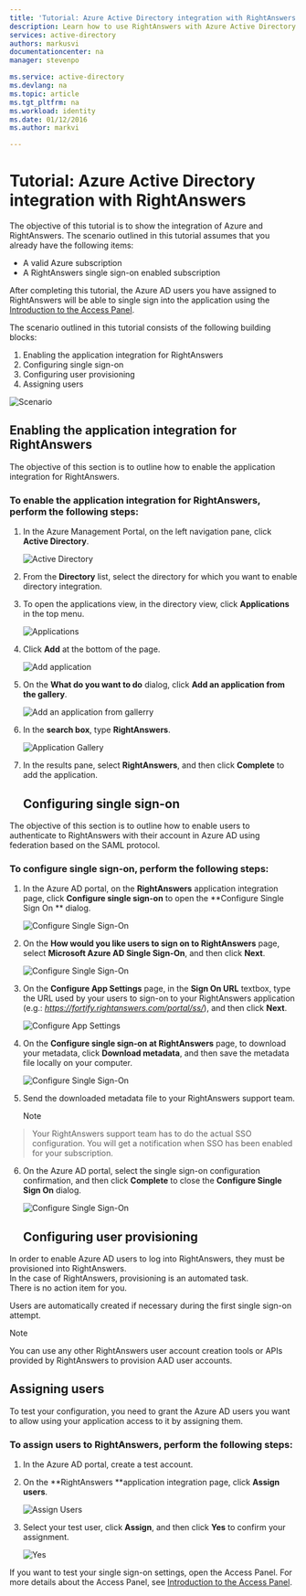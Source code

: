 ```yaml
---
title: 'Tutorial: Azure Active Directory integration with RightAnswers | Microsoft Azure'
description: Learn how to use RightAnswers with Azure Active Directory to enable single sign-on, automated provisioning, and more!
services: active-directory
authors: markusvi
documentationcenter: na
manager: stevenpo

ms.service: active-directory
ms.devlang: na
ms.topic: article
ms.tgt_pltfrm: na
ms.workload: identity
ms.date: 01/12/2016
ms.author: markvi

---
```

# Tutorial: Azure Active Directory integration with RightAnswers
The objective of this tutorial is to show the integration of Azure and RightAnswers. The scenario outlined in this tutorial assumes that you already have the following items:

* A valid Azure subscription
* A RightAnswers single sign-on enabled subscription

After completing this tutorial, the Azure AD users you have assigned to RightAnswers will be able to single sign into the application using the [Introduction to the Access Panel](active-directory-saas-access-panel-introduction.md).

The scenario outlined in this tutorial consists of the following building blocks:

1. Enabling the application integration for RightAnswers
2. Configuring single sign-on
3. Configuring user provisioning
4. Assigning users

![Scenario](./media/active-directory-saas-rightanswers-tutorial/IC802925.png "Scenario")

## Enabling the application integration for RightAnswers
The objective of this section is to outline how to enable the application integration for RightAnswers.

### To enable the application integration for RightAnswers, perform the following steps:
1. In the Azure Management Portal, on the left navigation pane, click **Active Directory**.

   ![Active Directory](./media/active-directory-saas-rightanswers-tutorial/IC700993.png "Active Directory")

2. From the **Directory** list, select the directory for which you want to enable directory integration.

3. To open the applications view, in the directory view, click **Applications** in the top menu.

   ![Applications](./media/active-directory-saas-rightanswers-tutorial/IC700994.png "Applications")

4. Click **Add** at the bottom of the page.

   ![Add application](./media/active-directory-saas-rightanswers-tutorial/IC749321.png "Add application")

5. On the **What do you want to do** dialog, click **Add an application from the gallery**.

   ![Add an application from gallerry](./media/active-directory-saas-rightanswers-tutorial/IC749322.png "Add an application from gallerry")

6. In the **search box**, type **RightAnswers**.

   ![Application Gallery](./media/active-directory-saas-rightanswers-tutorial/IC802926.png "Application Gallery")

7. In the results pane, select **RightAnswers**, and then click **Complete** to add the application.

   ## Configuring single sign-on

The objective of this section is to outline how to enable users to authenticate to RightAnswers with their account in Azure AD using federation based on the SAML protocol.

### To configure single sign-on, perform the following steps:
1. In the Azure AD portal, on the **RightAnswers** application integration page, click **Configure single sign-on** to open the **Configure Single Sign On ** dialog.

   ![Configure Single Sign-On](./media/active-directory-saas-rightanswers-tutorial/IC802927.png "Configure Single Sign-On")

2. On the **How would you like users to sign on to RightAnswers** page, select **Microsoft Azure AD Single Sign-On**, and then click **Next**.

   ![Configure Single Sign-On](./media/active-directory-saas-rightanswers-tutorial/IC802928.png "Configure Single Sign-On")

3. On the **Configure App Settings** page, in the **Sign On URL** textbox, type the URL used by your users to sign-on to your RightAnswers application (e.g.: *https://fortify.rightanswers.com/portal/ss/*), and then click **Next**.

   ![Configure App Settings](./media/active-directory-saas-rightanswers-tutorial/IC802929.png "Configure App Settings")

4. On the **Configure single sign-on at RightAnswers** page, to download your metadata, click **Download metadata**, and then save the metadata file locally on your computer.

   ![Configure Single Sign-On](./media/active-directory-saas-rightanswers-tutorial/IC802930.png "Configure Single Sign-On")

5. Send the downloaded metadata file to your RightAnswers support team.

   > [!NOTE]
> Your RightAnswers support team has to do the actual SSO configuration.
> You will get a notification when SSO has been enabled for your subscription.
> 
6. On the Azure AD portal, select the single sign-on configuration confirmation, and then click **Complete** to close the **Configure Single Sign On** dialog.

   ![Configure Single Sign-On](./media/active-directory-saas-rightanswers-tutorial/IC802931.png "Configure Single Sign-On")

   ## Configuring user provisioning

In order to enable Azure AD users to log into RightAnswers, they must be provisioned into RightAnswers.  
In the case of RightAnswers, provisioning is an automated task.  
There is no action item for you.

Users are automatically created if necessary during the first single sign-on attempt.

> [!NOTE]
> You can use any other RightAnswers user account creation tools or APIs provided by RightAnswers to provision AAD user accounts.
> 
> 
## Assigning users
To test your configuration, you need to grant the Azure AD users you want to allow using your application access to it by assigning them.

### To assign users to RightAnswers, perform the following steps:
1. In the Azure AD portal, create a test account.

2. On the **RightAnswers **application integration page, click **Assign users**.

   ![Assign Users](./media/active-directory-saas-rightanswers-tutorial/IC802932.png "Assign Users")

3. Select your test user, click **Assign**, and then click **Yes** to confirm your assignment.

   ![Yes](./media/active-directory-saas-rightanswers-tutorial/IC767830.png "Yes")


If you want to test your single sign-on settings, open the Access Panel. For more details about the Access Panel, see [Introduction to the Access Panel](active-directory-saas-access-panel-introduction.md).

